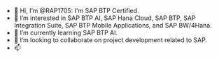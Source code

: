 - 👋 Hi, I’m @RAP1705: I'm SAP BTP Certified.
- 👀 I’m interested in SAP BTP AI, SAP Hana Cloud, SAP BTP, SAP Integration Suite, SAP BTP Mobile Applications, and SAP BW/4Hana.
- 🌱 I’m currently learning SAP BTP AI.
- 💞️ I’m looking to collaborate on project development related to SAP.
- 📫 

<!---
RAP1705/RAP1705 is a ✨ special ✨ repository because its `README.md` (this file) appears on your GitHub profile.
You can click the Preview link to take a look at your changes.
--->
